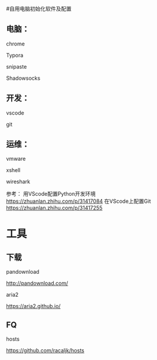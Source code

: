 #自用电脑初始化软件及配置

## 电脑：
chrome

Typora

snipaste

Shadowsocks

## 开发：
vscode

git


## 运维：
vmware

xshell

wireshark



参考：
用VScode配置Python开发环境
https://zhuanlan.zhihu.com/p/31417084
在VScode上配置Git
https://zhuanlan.zhihu.com/p/31417255



# 工具

## 下载

pandownload

http://pandownload.com/

aria2

https://aria2.github.io/

## FQ

hosts

https://github.com/racaljk/hosts


